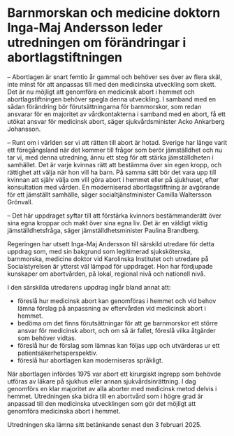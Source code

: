 # Barnmorskan och medicine doktorn Inga-Maj Andersson leder utredningen om förändringar i abortlagstiftningen

– Abortlagen är snart femtio år gammal och behöver ses över av flera skäl, inte minst för att anpassas till med den medicinska utveckling som skett. Det är nu möjligt att genomföra en medicinsk abort i hemmet och abortlagstiftningen behöver spegla denna utveckling. I samband med en sådan förändring bör förutsättningarna för barnmorskor, som redan ansvarar för en majoritet av vårdkontakterna i samband med en abort, få ett utökat ansvar för medicinsk abort, säger sjukvårdsminister Acko Ankarberg Johansson.

­– Runt om i världen ser vi att rätten till abort är hotad. Sverige har länge varit ett föregångsland när det kommer till frågor som berör jämställdhet och nu tar vi, med denna utredning, ännu ett steg för att stärka jämställdheten i samhället. Det är varje kvinnas rätt att bestämma över sin egen kropp, och rättighet att välja när hon vill ha barn. På samma sätt bör det vara upp till kvinnan att själv välja om vill göra abort i hemmet eller på sjukhuset, efter konsultation med vården. En moderniserad abortlagstiftning är avgörande för ett jämställt samhälle, säger socialtjänstminister Camilla Waltersson Grönvall.

– Det här uppdraget syftar till att förstärka kvinnors bestämmanderätt över sina egna kroppar och makt över sina egna liv. Det är en väldigt viktig jämställdhetsfråga, säger jämställdhetsminister Paulina Brandberg.

Regeringen har utsett Inga-Maj Andersson till särskild utredare för detta uppdrag som, med sin bakgrund som legitimerad sjuksköterska, barnmorska, medicine doktor vid Karolinska Institutet och utredare på Socialstyrelsen är ytterst väl lämpad för uppdraget. Hon har fördjupade kunskaper om abortvården, på lokal, regional nivå och nationell nivå.

I den särskilda utredarens uppdrag ingår bland annat att:

* föreslå hur medicinsk abort kan genomföras i hemmet och vid behov lämna förslag på anpassning av eftervården vid medicinsk abort i hemmet.
* bedöma om det finns förutsättningar för att ge barnmorskor ett större ansvar för medicinsk abort, och om så är fallet, föreslå vilka åtgärder som behöver vidtas.
* föreslå hur de förslag som lämnas kan följas upp och utvärderas ur ett patientsäkerhetsperspektiv.
* föreslå hur abortlagen kan moderniseras språkligt.

När abortlagen infördes 1975 var abort ett kirurgiskt ingrepp som behövde utföras av läkare på sjukhus eller annan sjukvårdsinrättning. I dag genomförs en klar majoritet av alla aborter med medicinsk metod delvis i hemmet. Utredningen ska bidra till en abortvård som i högre grad är anpassad till den medicinska utvecklingen som gör det möjligt att genomföra medicinska abort i hemmet.

Utredningen ska lämna sitt betänkande senast den 3 februari 2025.
